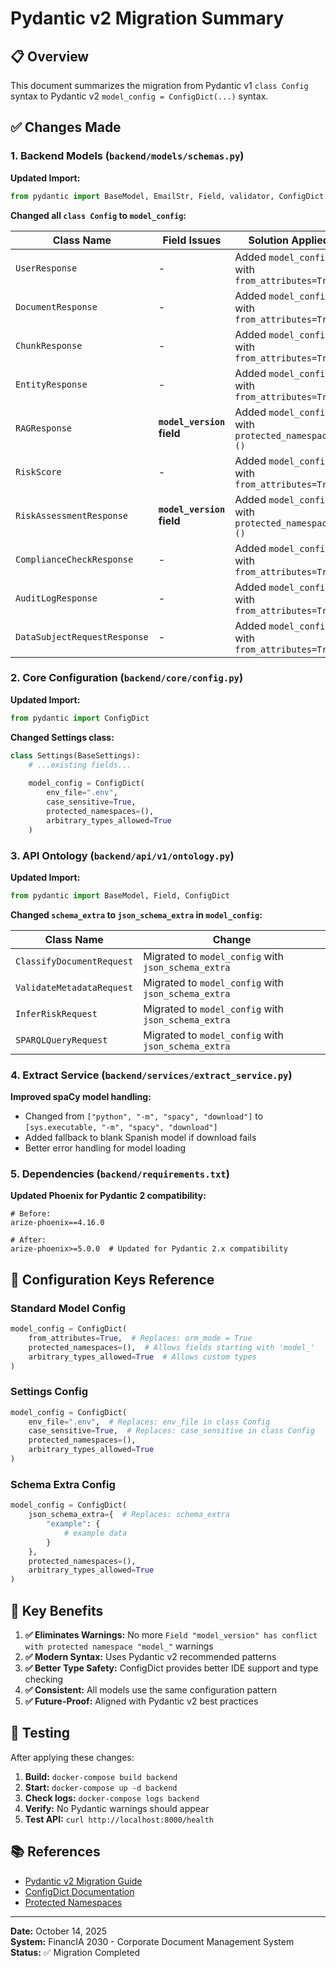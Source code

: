 # Pydantic v2 Migration Summary

## 📋 Overview
This document summarizes the migration from Pydantic v1 `class Config` syntax to Pydantic v2 `model_config = ConfigDict(...)` syntax.

## ✅ Changes Made

### 1. Backend Models (`backend/models/schemas.py`)

**Updated Import:**
```python
from pydantic import BaseModel, EmailStr, Field, validator, ConfigDict
```

**Changed all `class Config` to `model_config`:**

| Class Name | Field Issues | Solution Applied |
|------------|--------------|------------------|
| `UserResponse` | - | Added `model_config` with `from_attributes=True` |
| `DocumentResponse` | - | Added `model_config` with `from_attributes=True` |
| `ChunkResponse` | - | Added `model_config` with `from_attributes=True` |
| `EntityResponse` | - | Added `model_config` with `from_attributes=True` |
| `RAGResponse` | **`model_version` field** | Added `model_config` with `protected_namespaces=()` |
| `RiskScore` | - | Added `model_config` with `from_attributes=True` |
| `RiskAssessmentResponse` | **`model_version` field** | Added `model_config` with `protected_namespaces=()` |
| `ComplianceCheckResponse` | - | Added `model_config` with `from_attributes=True` |
| `AuditLogResponse` | - | Added `model_config` with `from_attributes=True` |
| `DataSubjectRequestResponse` | - | Added `model_config` with `from_attributes=True` |

### 2. Core Configuration (`backend/core/config.py`)

**Updated Import:**
```python
from pydantic import ConfigDict
```

**Changed Settings class:**
```python
class Settings(BaseSettings):
    # ...existing fields...
    
    model_config = ConfigDict(
        env_file=".env",
        case_sensitive=True,
        protected_namespaces=(),
        arbitrary_types_allowed=True
    )
```

### 3. API Ontology (`backend/api/v1/ontology.py`)

**Updated Import:**
```python
from pydantic import BaseModel, Field, ConfigDict
```

**Changed `schema_extra` to `json_schema_extra` in `model_config`:**

| Class Name | Change |
|------------|--------|
| `ClassifyDocumentRequest` | Migrated to `model_config` with `json_schema_extra` |
| `ValidateMetadataRequest` | Migrated to `model_config` with `json_schema_extra` |
| `InferRiskRequest` | Migrated to `model_config` with `json_schema_extra` |
| `SPARQLQueryRequest` | Migrated to `model_config` with `json_schema_extra` |

### 4. Extract Service (`backend/services/extract_service.py`)

**Improved spaCy model handling:**
- Changed from `["python", "-m", "spacy", "download"]` to `[sys.executable, "-m", "spacy", "download"]`
- Added fallback to blank Spanish model if download fails
- Better error handling for model loading

### 5. Dependencies (`backend/requirements.txt`)

**Updated Phoenix for Pydantic 2 compatibility:**
```
# Before:
arize-phoenix==4.16.0

# After:
arize-phoenix>=5.0.0  # Updated for Pydantic 2.x compatibility
```

## 🔧 Configuration Keys Reference

### Standard Model Config
```python
model_config = ConfigDict(
    from_attributes=True,  # Replaces: orm_mode = True
    protected_namespaces=(),  # Allows fields starting with 'model_'
    arbitrary_types_allowed=True  # Allows custom types
)
```

### Settings Config
```python
model_config = ConfigDict(
    env_file=".env",  # Replaces: env_file in class Config
    case_sensitive=True,  # Replaces: case_sensitive in class Config
    protected_namespaces=(),
    arbitrary_types_allowed=True
)
```

### Schema Extra Config
```python
model_config = ConfigDict(
    json_schema_extra={  # Replaces: schema_extra
        "example": {
            # example data
        }
    },
    protected_namespaces=(),
    arbitrary_types_allowed=True
)
```

## 🎯 Key Benefits

1. **✅ Eliminates Warnings:** No more `Field "model_version" has conflict with protected namespace "model_"` warnings
2. **✅ Modern Syntax:** Uses Pydantic v2 recommended patterns
3. **✅ Better Type Safety:** ConfigDict provides better IDE support and type checking
4. **✅ Consistent:** All models use the same configuration pattern
5. **✅ Future-Proof:** Aligned with Pydantic v2 best practices

## 🚀 Testing

After applying these changes:

1. **Build:** `docker-compose build backend`
2. **Start:** `docker-compose up -d backend`
3. **Check logs:** `docker-compose logs backend`
4. **Verify:** No Pydantic warnings should appear
5. **Test API:** `curl http://localhost:8000/health`

## 📚 References

- [Pydantic v2 Migration Guide](https://docs.pydantic.dev/latest/migration/)
- [ConfigDict Documentation](https://docs.pydantic.dev/latest/api/config/)
- [Protected Namespaces](https://docs.pydantic.dev/latest/concepts/models/#model-fields)

---

**Date:** October 14, 2025  
**System:** FinancIA 2030 - Corporate Document Management System  
**Status:** ✅ Migration Completed
